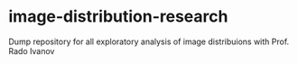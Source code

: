 # image-distribution-research
Dump repository for all exploratory analysis of image distribuions with Prof. Rado Ivanov
